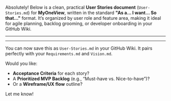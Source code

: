 Absolutely! Below is a clean, practical **User Stories document** (`User-Stories.md`) for **MyOneView**, written in the standard **"As a... I want... So that..."** format. It’s organized by user role and feature area, making it ideal for agile planning, backlog grooming, or developer onboarding in your GitHub Wiki.

---



---

You can now save this as `User-Stories.md` in your GitHub Wiki. It pairs perfectly with your `Requirements.md` and `Vision.md`.

Would you like:
- **Acceptance Criteria** for each story?
- A **Prioritized MVP Backlog** (e.g., “Must-have vs. Nice-to-have”)?
- Or a **Wireframe/UX flow** outline?

Let me know!
